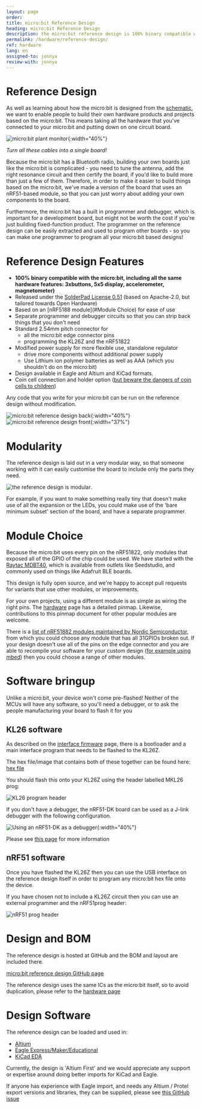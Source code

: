 ```yaml
---
layout: page
order:
title: micro:bit Reference Design
heading: micro:bit Reference Design
description: the micro:bit reference design is 100% binary compatible with the micro:bit but based on an nRF51 module instead of the chip directly on the board - this means you don't need to worry about antenna tuning or radio compliance when you make your own micro:bit derived design.
permalink: /hardware/reference-design/
ref: hardware
lang: en
assigned-to: jonnya
review-with: jonnya
---
```


# Reference Design

As well as learning about how the micro:bit is designed from the [schematic](../../hardware/schematic/),
we want to enable people to build their own hardware products and projects based
on the micro:bit. This means taking all the hardware that you've connected
to your micro:bit and putting down on one circuit board.

![micro:bit plant monitor](../assets/referencedesign-57055.png){:width="40%"}

*Turn all these cables into a single board!*

Because the micro:bit has a Bluetooth radio, building your own boards just like
the micro:bit is complicated - you need to tune the antenna, add the right
resonance circuit and then certify the board, if you'd like to build more than
just a few of them. Therefore, in order to make it easier to build things based
on the micro:bit, we've made a version of the board that uses an nRF51-based
module, so that you can just worry about adding your own components to the board.

Furthermore, the micro:bit has a built in programmer and debugger, which is
important for a development board, but might not be worth the cost if you're
just building fixed-function product. The programmer on the reference design
can be easily extracted and used to program other boards - so you can make one
programmer to program all your micro:bit based designs!

# Reference Design Features

* **100% binary compatible with the micro:bit, including all the same hardware
features: 3xbuttons, 5x5 display, accelerometer, magnetometer)**
* Released under the [SolderPad License 0.51](http://solderpad.org/licenses/SHL-0.51/) (based on Apache-2.0, but tailored
  towards Open Hardware)
* Based on an [nRF5188 module](#Module Choice) for ease of use
* Separate programmer and debugger circuits so that you can strip back
things that you don't need
* Standard 2.54mm pitch connector for
  * all the micro:bit edge connector pins
  * programming the KL26Z and the nRF51822
* Modified power supply for more flexible use, standalone regulator
  * drive more components without additional power supply
  * Use Lithium ion polymer batteries as well as AAA (which you shouldn't do
  on the micro:bit)
* Design available in Eagle and Altium and KiCad formats.
* Coin cell connection and holder option ([but beware the dangers of coin cells to children](http://www.bbc.co.uk/news/health-37410343))

Any code that you write for your micro:bit can be run on the reference design
without modification.

![micro:bit reference design back](../assets/referencedesign-76a11.png){:width="40%"}
![micro:bit reference design front](../assets/referencedesign-2988d.png){:width="37%"}

# Modularity

The reference design is laid out in a very modular way, so that someone working
with it can easily customise the board to include only the parts they need.

![the reference design is modular](../assets/referencedesign-9cfb5.png).

For example, if you want to make something really tiny that doesn't make use
of all the expansion or the LEDs, you could make use of the 'bare minimum subset'
section of the board, and have a separate programmer.

# Module Choice

Because the micro:bit uses every pin on the nRF51822, only modules that exposed
all of the GPIO of the chip could be used. We have started with the
[Raytac MDBT40](http://www.raytac.com/products.php), which is available from outlets like
Seedstudio, and commonly used on things like Adafruit BLE boards.

This design is fully open source, and we're happy to accept pull requests for
variants that use other modules, or improvements.

For your own projects, using a different module is as simple as wiring the right
pins. The [hardware](../../hardware/) page has a detailed pinmap. Likewise,
contributions to this pinmap document for other popular modules are welcome.

There is a [list of nRF51882 modules maintained by Nordic Semiconductor](https://www.nordicsemi.com/eng/Products/3rd-Party-Bluetooth-low-energy-Modules),
from which you could choose any module that has all 31GPIOs broken out. If your
design doesn't use all of the pins on the edge connector and you are able to
recompile your software for your custom design ([for example using mbed](../software/dal/))
then you could choose a range of other modules.

# Software bringup

Unlike a micro:bit, your device won't come pre-flashed! Neither of the MCUs will
have any software, so you'll need a debugger, or to ask the people manufacturing
your board to flash it for you

## KL26 software

As described on the [interface firmware](/software/daplink-interface) page, there is
a bootloader and a main interface program that needs to be flashed to the KL26Z.

The hex file/image that contains both of these together can be found
here: [hex file](../assets/kl26z_bl_if_BL0233_IF0234.hex.zip)

You should flash this onto your KL26Z using the header labelled MKL26 prog:

![KL26 program header](../assets/referencedesign-7eaaa.png)

If you don't have a debugger, the nRF51-DK board can be used as a J-link
debugger with the following configuration.

![Using an nRF51-DK as a debugger](../assets/referencedesign-609b1.png){:width="40%"}

Please see [this page](https://developer.mbed.org/users/MarceloSalazar/notebook/programming-a-minibeacon-bluetooth-module-nordic-n/) for more information


## nRF51 software

Once you have flashed the KL26Z then you can use the USB interface on the
reference design itself in order to program any micro:bit hex file onto the
device.

If you have chosen not to include a KL26Z circuit then you can use an external
programmer and the nRF51prog header:

![nRF51 prog header](../assets/referencedesign-d1599.png)

# Design and BOM

The reference design is hosted at GitHub and the BOM and layout are included
there.

[micro:bit reference design GitHub page](https://github.com/microbit-foundation/microbit-reference-design)

The reference design uses the same ICs as the micro:bit itself, so to avoid
duplication, please refer to the [hardware page](../../hardware/)

# Design Software

The reference design can be loaded and used in:

* [Altium](http://www.altium.com/)
* [Eagle Express/Maker/Educational](https://cadsoft.io/pricing/)
* [KiCad EDA](http://kicad-pcb.org/)

Currently, the design is 'Altium First' and we would appreciate any support or
expertise around doing better imports for KiCad and Eagle.

If anyone has experience with Eagle import, and needs any Altium / Protel export versions and libraries, they can be supplied, please see [this GitHub issue](https://github.com/microbit-foundation/microbit-reference-design/issues/1)
